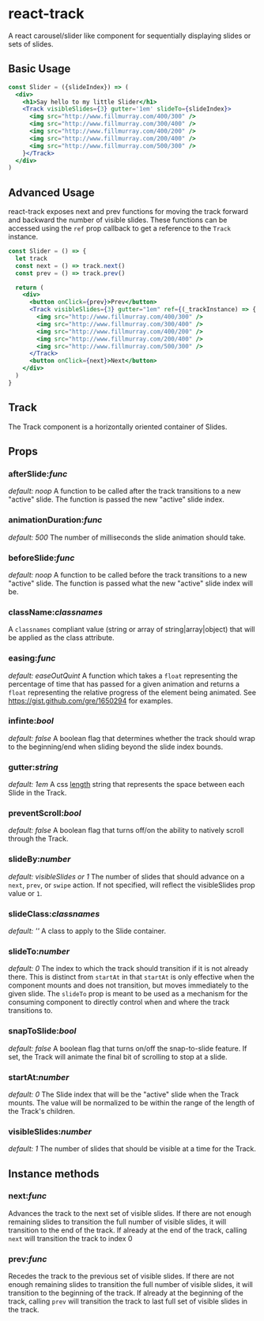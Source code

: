 # react-track
A react carousel/slider like component for sequentially displaying slides or sets of slides.

## Basic Usage

```jsx
const Slider = ({slideIndex}) => (
  <div>
    <h1>Say hello to my little Slider</h1>
    <Track visibleSlides={3} gutter='1em' slideTo={slideIndex}>
      <img src="http://www.fillmurray.com/400/300" />
      <img src="http://www.fillmurray.com/300/400" />
      <img src="http://www.fillmurray.com/400/200" />
      <img src="http://www.fillmurray.com/200/400" />
      <img src="http://www.fillmurray.com/500/300" />
    }</Track>
  </div>
)
```

## Advanced Usage

react-track exposes next and prev functions for moving the track forward and backward the number of visible slides.
These functions can be accessed using the `ref` prop callback to get a reference to the `Track` instance.

```jsx
const Slider = () => {
  let track
  const next = () => track.next()
  const prev = () => track.prev()

  return (
    <div>
      <button onClick={prev}>Prev</button>
      <Track visibleSlides={3} gutter="1em" ref={(_trackInstance) => { track = _trackInstance}}>
        <img src="http://www.fillmurray.com/400/300" />
        <img src="http://www.fillmurray.com/300/400" />
        <img src="http://www.fillmurray.com/400/200" />
        <img src="http://www.fillmurray.com/200/400" />
        <img src="http://www.fillmurray.com/500/300" />
      </Track>
      <button onClick={next}>Next</button>
    </div>
  )
}

```

## Track
The Track component is a horizontally oriented container of Slides.

## Props

### afterSlide:_func_
_default: noop_
A function to be called after the track transitions to a new "active" slide. The function is passed the new "active" slide index.

### animationDuration:_func_
_default: 500_
The number of milliseconds the slide animation should take.

### beforeSlide:_func_
_default: noop_
A function to be called before the track transitions to a new "active" slide. The function is passed what the new "active" slide index will be.

### className:_classnames_
A `classnames` compliant value (string or array of string|array|object) that will be applied as the class attribute.

### easing:_func_
_default: easeOutQuint_
A function which takes a `float` representing the percentage of time that has passed for a given animation and returns
a `float` representing the relative progress of the element being animated. See https://gist.github.com/gre/1650294
for examples.

### infinte:_bool_
_default: false_
A boolean flag that determines whether the track should wrap to the beginning/end when sliding beyond the slide index bounds.

### gutter:_string_
_default: 1em_
A css [length](https://developer.mozilla.org/en-US/docs/Web/CSS/length) string that represents the space between each Slide in the Track.

### preventScroll:_bool_
_default: false_
A boolean flag that turns off/on the ability to natively scroll through the Track.

### slideBy:_number_
_default: visibleSlides or 1_
The number of slides that should advance on a `next`, `prev`, or `swipe` action. If not specified, will reflect the visibleSlides prop value or `1`.

### slideClass:_classnames_
_default: ''_
A class to apply to the Slide container.

### slideTo:_number_
_default: 0_
The index to which the track should transition if it is not already there. This is distinct from `startAt` in that `startAt` is only effective when the component mounts and does not transition, but moves immediately to the given slide. The `slideTo` prop is meant to be used as a mechanism for the consuming component to directly control when and where the track transitions to.

### snapToSlide:_bool_
_default: false_
A boolean flag that turns on/off the snap-to-slide feature. If set, the Track will animate the final bit of scrolling to stop at a slide.

### startAt:_number_
_default: 0_
The Slide index that will be the "active" slide when the Track mounts. The value will be normalized to be within the range of the length of the Track's children.

### visibleSlides:_number_
_default: 1_
The number of slides that should be visible at a time for the Track.

## Instance methods

### next:_func_
Advances the track to the next set of visible slides. If there are not enough remaining slides to transition the full number of visible slides, it will transition to the end of the track. If already at the end of the track, calling `next` will transition the track to index 0

### prev:_func_
Recedes the track to the previous set of visible slides. If there are not enough remaining slides to transition the full number of visible slides, it will transition to the beginning of the track. If already at the beginning of the track, calling `prev` will transition the track to last full set of visible slides in the track.
